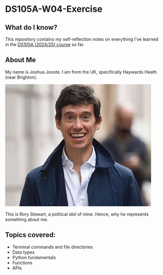 # **DS105A-W04-Exercise**

## **What do I know?**

This repository contains my self-reflection notes on everything I've learned in the [DS105A (2024/25) course](https://lse-dsi.github.io/2024/autumn-term) so far.

## **About Me**

My name is Joshua Jooste. I am from the UK, specifically Haywards Heath (near Brighton).

![image](./figures/image.png)

This is Rory Stewart, a poltiical idol of mine. Hence, why he represents something about me.

## Topics covered:
- Terminal commands and file directories
- Data types
- Python fundamentals
- Functions
- APIs